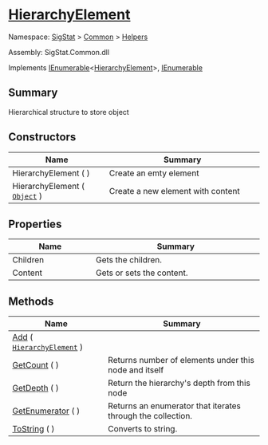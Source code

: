 # [HierarchyElement](./HierarchyElement.md)

Namespace: [SigStat]() > [Common](./../README.md) > [Helpers](./README.md)

Assembly: SigStat.Common.dll

Implements [IEnumerable](https://docs.microsoft.com/en-us/dotnet/api/System.Collections.Generic.IEnumerable-1)\<[HierarchyElement](./HierarchyElement.md)>, [IEnumerable](https://docs.microsoft.com/en-us/dotnet/api/System.Collections.IEnumerable)

## Summary
Hierarchical structure to store object

## Constructors

| Name<span><div><a href="#"><img width=225></a></div></span> | Summary<div><a href="#"><img width=525></a></div> | 
| --- | --- | 
| HierarchyElement (  ) | Create an emty element | 
| HierarchyElement ( [`Object`](https://docs.microsoft.com/en-us/dotnet/api/System.Object) ) | Create a new element with content | 


## Properties

| Name<span><div><a href="#"><img width=225></a></div></span> | Summary<div><a href="#"><img width=525></a></div> | 
| --- | --- | 
| Children | Gets the children. | 
| Content | Gets or sets the content. | 


## Methods

| Name<span><div><a href="#"><img width=225></a></div></span> | Summary<div><a href="#"><img width=525></a></div> | 
| --- | --- | 
| [Add](./Methods/HierarchyElement--Add.md) ( [`HierarchyElement`](./HierarchyElement.md) ) |  | 
| [GetCount](./Methods/HierarchyElement--GetCount.md) (  ) | Returns number of elements under this node and itself | 
| [GetDepth](./Methods/HierarchyElement--GetDepth.md) (  ) | Return the hierarchy's depth from this node | 
| [GetEnumerator](./Methods/HierarchyElement--GetEnumerator.md) (  ) | Returns an enumerator that iterates through the collection. | 
| [ToString](./Methods/HierarchyElement--ToString.md) (  ) | Converts to string. | 


